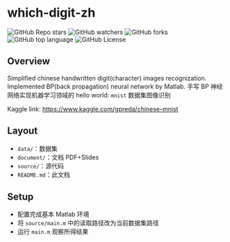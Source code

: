 # which-digit-zh

![GitHub Repo stars](https://img.shields.io/github/stars/lunarwhite/which-digit-zh?color=orange)
![GitHub watchers](https://img.shields.io/github/watchers/lunarwhite/which-digit-zh?color=yellow)
![GitHub forks](https://img.shields.io/github/forks/lunarwhite/which-digit-zh?color=green)
![GitHub top language](https://img.shields.io/github/languages/top/lunarwhite/which-digit-zh)
![GitHub License](https://img.shields.io/github/license/lunarwhite/which-digit-zh?color=white)

## Overview

Simplified chinese handwritten digit(character) images recognization. Implemented BP(back propagation) neural network by Matlab. 手写 BP 神经网络实现机器学习领域的 hello world: `mnist` 数据集图像识别

Kaggle link: https://www.kaggle.com/gpreda/chinese-mnist

## Layout

- `data/`：数据集
- `document/`：文档 PDF+Slides
- `source/`：源代码
- `README.md`：此文档

## Setup

- 配置完成基本 Matlab 环境
- 将 `source/main.m` 中的读取路径改为当前数据集路径
- 运行 `main.m` 观察所得结果
